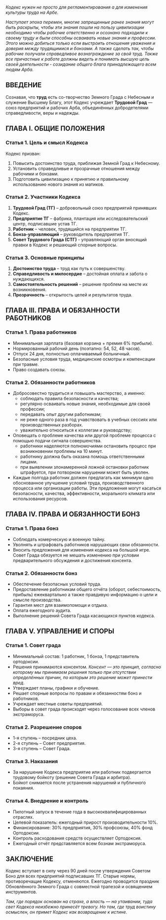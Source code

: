 _Кодекс нужен не просто для регламентирования а для изменения культуры труда на Арбе._

_Наступает эпоха перемен, многие запрещенные ранее знания могут быть раскрыты, чтобы эти знания пошли на пользу цивилизации необходимо чтобы рабочие ответственно и осознано подходили к своему труду и были способны осваивать новые знания и профессии. Этого можно добиться только если выстроить отношения уважения и доверия между трудящимися и бонзами. А также сделать так, чтобы рабочие получали справедливое вознаграждение за свой труд. Также все причастные к работе должны видеть и понимать высшую цель своей деятельности - созидание общего блага принадлежащего всем людям Арба._
## ВВЕДЕНИЕ

Сознавая, что **труд** есть со-творчество Земного Града с Небесным и служение Высшему Благу, этот Кодекс учреждает **Трудовой Град** ― союз предприятий и рабочих Арба, объединённых добродетелями справедливости, веры и надежды.

## ГЛАВА I. ОБЩИЕ ПОЛОЖЕНИЯ

### Статья 1. Цель и смысл Кодекса
Кодекс призван:
1. Повысить достоинство труда, приближая Земной Град к Небесному.
2. Установить справедливые и прозрачные отношения между рабочими и бонзами.
3. Подготовить цивилизацию к принятию и правильному использованию нового знания из матиков.
### Статья 2. Участники Кодекса
1. **Трудовой Град (ТГ)** – добровольный союз предприятий принявших Кодекс.
2. **Предприятие ТГ** – фабрика, плантация или исследовательский центр, подписавшие устав ТГ.
3. **Работник** – человек, трудящийся на предприятии ТГ.
4. **Бонза-управляющий** – руководитель предприятия ТГ.
5. **Совет Трудового Града (СТГ)** - управляющий орган вносящий правки в Кодекс и решающий спорные вопросы.
    
### Статья 3. Основные принципы
1. **Достоинство труда** – труд как путь к совершенству.
2. **Справедливость и милосердие** – достойная оплата и забота о нуждающихся.
3. **Самостоятельность решений** – решение проблем на месте их возникновения.
4. **Прозрачность** – открытость целей и результатов труда.
    
## ГЛАВА III. ПРАВА И ОБЯЗАННОСТИ РАБОТНИКОВ
### Статья 1. Права работников
- Минимальная зарплата (базовая корзина + премия 6% прибыли).
- Нормированный рабочий день (поэтапно: 54, 52, 48 часов).
- Отпуск 24 дня, полностью оплачиваемый больничный.
- Безопасные условия труда, медицинские осмотры и компенсации при травме.
- Право создавать союзы.
    
### Статья 2. Обязанности работников
- Добросовестно трудиться и повышать мастерство, а именно: 
	- соблюдать правила безопасности и качества; 
	- регулярно осваивать новые знания, необходимые для своей профессии;
	- передавать опыт другим работникам; 
	- не реже одного раза в год учавствовать в учебных сессиях или производственных разборах.
	- уважительно относиться к коллегам и руководству; 
- Оповещать о проблеме качества или другой проблеме процесса с помощью подачи сигнала совершенства.
	- работники наделяются полномочиями остановить процесс при возникновении проблемы на 10 минут. 
	- работнику должна быть оказана помощь ответственными лицами.
	- при выявлении злонамеренной ложной остановки работник штрафуется, при потворном нарушении может быть уволен.
- Каждые полгода работник должен предлагать как минимум одно обоснованное улучшение условий труда, производственного процесса или организации работы. Эти предложения могут касаться безопасности, качества, эффективности, морального климата или использования ресурсов.
    
## ГЛАВА IV. ПРАВА И ОБЯЗАННОСТИ БОНЗ
### Статья 1. Права бонз
* Соблюдать комерческую и военную тайну.
* Уволнять и штрафовать работников нарушающих свои обязанности.
* Вносить предложения для изменения кодекса на большой игре. Совет Града обязуется не мешать изменению при условии предварительного обсуждения и достижения консента.
### Статья 2. Обязанности бонз
- Обеспечение безопасных условий труда.
- Предоставление работникам общего отчёта (оборот, себестоимость, прибыль) ежеквартально а также правдивую информацию о цели и смысле производства.
- Гарантия мест для взаимопомощи и отдыха.
- Оплата ежегодного аудита.
- Выполнение решений Совета Града касающихся пунктов кодекса.

## ГЛАВА V. УПРАВЛЕНИЕ И СПОРЫ

### Статья 1. Совет града

- Минимальный состав: 1 работник, 1 бонза, 1 представитель ортодоксии.
- Решения принимаются консентом. *Консент — это принцип, согласно которому мы принимаем решения только при отсутствии определённых причин, по которым это решение может принести вред.*
- Утверждает планы, графики и обучение.
- Решает спорные вопросы по правам и обязанностям бонз и работников.
- Учреждает местные советы предприятий.
- Выборы в совет града происходят через голосование всех членов экстраморуса.
### Статья 2. Разрешение споров
- 1-я ступень – посредник цеха.
- 2-я ступень – Совет предприятия.
- 3-я ступень – Совет Града.
### Статья 3. Наказания
- За нарушение Кодекса предприятие или работник подвергается трудовому бойкоту (решение Совета Града и арбитра).
- Бойкот снимается после устранения нарушений и публичного покаяния.
### Статья 4. Внедрение и контроль
- Пилотный запуск в течение года в высококвалифицированных отраслях.
- Целевой показатель: ежегодный прирост производительности 10%.
- Финансирование: 30% предприятия, 30% профсоюзы, 40% фонд Ортодоксии.
- Контроль расходования средств осуществляет Ортодоксия.
- Ежегодный отчёт представляется всем бознам экстраморуса.

## ЗАКЛЮЧЕНИЕ

Кодекс вступает в силу через 90 дней после утверждения Советом Бонз для всех придприятий подписавших ТГ. Старые нормы, противоречащие Кодексу, отменяются. Ежегодно проводится праздник Обновлённого Земного Града с совместной трапезой и освящением инструментов.

_Там, где порядок основан на страхе, а власть — на утаивании, туда свет Кодекса неизбежно принесёт тревогу. Но там, где труд воистину осмыслен, он примет Кодекс как возвращение к истине._
